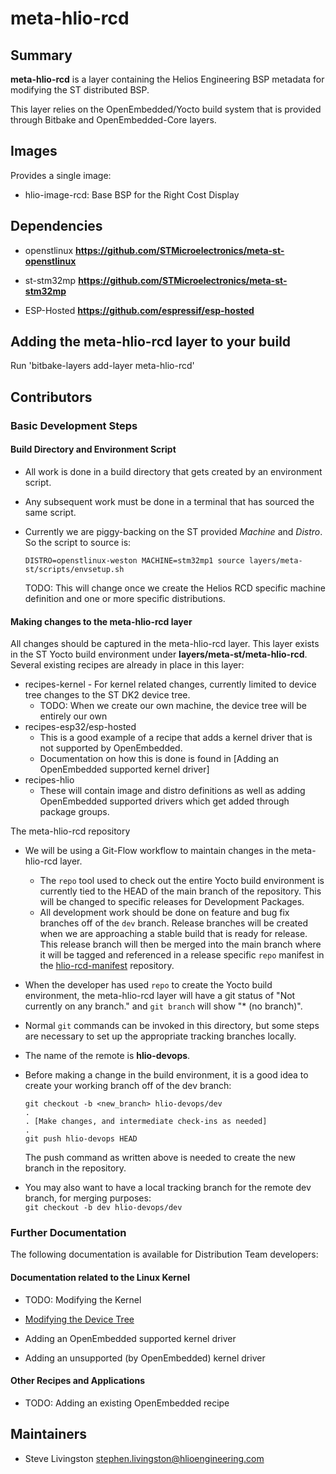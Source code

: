 # meta-hlio-rcd

## Summary

**meta-hlio-rcd** is a layer containing the Helios Engineering BSP metadata for modifying the ST distributed BSP.

This layer relies on the OpenEmbedded/Yocto build system that is provided through
Bitbake and OpenEmbedded-Core layers.

## Images

Provides a single image:

* hlio-image-rcd: Base BSP for the Right Cost Display

## Dependencies

* openstlinux **https://github.com/STMicroelectronics/meta-st-openstlinux**

* st-stm32mp **https://github.com/STMicroelectronics/meta-st-stm32mp**

* ESP-Hosted **https://github.com/espressif/esp-hosted**


## Adding the meta-hlio-rcd layer to your build

Run 'bitbake-layers add-layer meta-hlio-rcd'

## Contributors

### Basic Development Steps

#### Build Directory and Environment Script

- All work is done in a build directory that gets created by an environment script.

- Any subsequent work must be done in a terminal that has sourced the same script.

- Currently we are piggy-backing on the ST provided _Machine_ and _Distro_. So the script to source is:

  `DISTRO=openstlinux-weston MACHINE=stm32mp1 source layers/meta-st/scripts/envsetup.sh`

  TODO: This will change once we create the Helios RCD specific machine definition and one or more specific distributions.

#### Making changes to the meta-hlio-rcd layer

All changes should be captured in the meta-hlio-rcd layer. This layer exists in the ST Yocto build environment under __layers/meta-st/meta-hlio-rcd__. Several existing recipes are already in place in this layer:
  - recipes-kernel - For kernel related changes, currently limited to device tree changes to the ST DK2 device tree.
    - TODO: When we create our own machine, the device tree will be entirely our own
  - recipes-esp32/esp-hosted
    - This is a good example of a recipe that adds a kernel driver that is not supported by OpenEmbedded.
    - Documentation on how this is done is found in [Adding an OpenEmbedded supported kernel driver]
  - recipes-hlio
    - These will contain image and distro definitions as well as adding OpenEmbedded supported drivers which get added through package groups.

The meta-hlio-rcd repository
  - We will be using a Git-Flow workflow to maintain changes in the meta-hlio-rcd layer.
    - The `repo` tool used to check out the entire Yocto build environment is currently tied to the HEAD of the main branch of the repository. This will be changed to specific releases for Development Packages.
    - All development work should be done on feature and bug fix branches off of the `dev` branch. Release branches will be created when we are approaching a stable build that is ready for release. This release branch will then be merged into the main branch where it will be tagged and referenced in a release specific `repo` manifest in the [hlio-rcd-manifest](https://enovationexternal.visualstudio.com/HCEE/_git/hlio-rcd-manifest) repository.

  - When the developer has used `repo` to create the Yocto build environment, the meta-hlio-rcd layer will have a git status of "Not currently on any branch." and `git branch` will show "* (no branch)". 
  - Normal `git` commands can be invoked in this directory, but some steps are necessary to set up the appropriate tracking branches locally. 
  - The name of the remote is __hlio-devops__.  
  - Before making a change in the build environment, it is a good idea to create your working branch off of the dev branch:  
    ```git
    git checkout -b <new_branch> hlio-devops/dev
    .
    . [Make changes, and intermediate check-ins as needed]
    .
    git push hlio-devops HEAD
    ```
    The push command as written above is needed to create the new branch in the repository.  
  - You may also want to have a local tracking branch for the remote dev branch, for merging purposes:  
`git checkout -b dev hlio-devops/dev`

### Further Documentation

The following documentation is available for Distribution Team developers:

#### Documentation related to the Linux Kernel

- TODO: Modifying the Kernel

- [Modifying the Device Tree](https://enovationexternal.visualstudio.com/HCEE/_git/meta-hlio-rcd?path=/docs/Modify_Device_Tree.md&version=GBmain&_a=preview)

- Adding an OpenEmbedded supported kernel driver

- Adding an unsupported (by OpenEmbedded) kernel driver

#### Other Recipes and Applications

- TODO: Adding an existing OpenEmbedded recipe

## Maintainers
  - Steve Livingston <stephen.livingston@hlioengineering.com>
